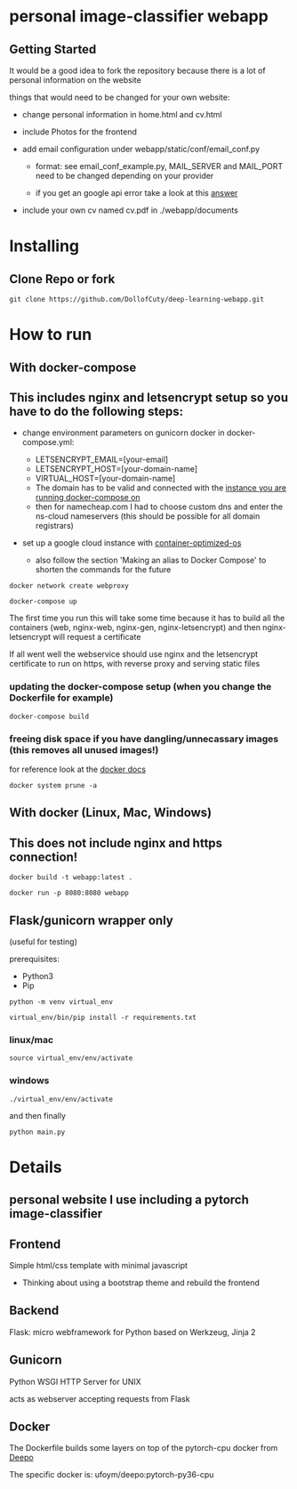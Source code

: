 # personal image-classifier webapp

## Getting Started

It would be a good idea to fork the repository because there is a lot of personal information on the website

things that would need to be changed for your own website:

- change personal information in home.html and cv.html

- include Photos for the frontend

- add email configuration under webapp/static/conf/email_conf.py

  - format: see email_conf_example.py, MAIL_SERVER and MAIL_PORT need to be changed depending on your provider

  - if you get an google api error take a look at this [answer](https://stackoverflow.com/questions/37058567/configure-flask-mail-to-use-gmail)

- include your own cv named cv.pdf in ./webapp/documents

# Installing

## Clone Repo or fork

```
git clone https://github.com/DollofCuty/deep-learning-webapp.git
```

# How to run

## With docker-compose

## This includes nginx and letsencrypt setup so you have to do the following steps:

- change environment parameters on gunicorn docker in docker-compose.yml:

  - LETSENCRYPT_EMAIL=[your-email]
  - LETSENCRYPT_HOST=[your-domain-name]
  - VIRTUAL_HOST=[your-domain-name]
  - The domain has to be valid and connected with the [instance you are running docker-compose on](https://cloud.google.com/dns/docs/quickstart)
  - then for namecheap.com I had to choose custom dns and enter the ns-cloud nameservers (this should be possible for all domain registrars)

- set up a google cloud instance with [container-optimized-os](https://cloud.google.com/community/tutorials/docker-compose-on-container-optimized-os)
  - also follow the section 'Making an alias to Docker Compose' to shorten the commands for the future

```
docker network create webproxy
```

```
docker-compose up
```

The first time you run this will take some time because it has to build all the containers (web, nginx-web, nginx-gen, nginx-letsencrypt)
and then nginx-letsencrypt will request a certificate

If all went well the webservice should use nginx and the letsencrypt certificate to run on https, with reverse proxy and serving static files

### updating the docker-compose setup (when you change the Dockerfile for example)

```
docker-compose build
```

### freeing disk space if you have dangling/unnecassary images (this removes all unused images!)

for reference look at the [docker docs](https://docs.docker.com/engine/reference/commandline/system_prune/)

```
docker system prune -a
```

## With docker (Linux, Mac, Windows)

## This does not include nginx and https connection!

```
docker build -t webapp:latest .
```

```
docker run -p 8080:8080 webapp
```

## Flask/gunicorn wrapper only

(useful for testing)

prerequisites:

- Python3
- Pip

```
python -m venv virtual_env
```

```
virtual_env/bin/pip install -r requirements.txt
```

### linux/mac

```
source virtual_env/env/activate
```

### windows

```
./virtual_env/env/activate
```

and then finally

```
python main.py
```

# Details

## personal website I use including a pytorch image-classifier

## Frontend

Simple html/css template with minimal javascript

- Thinking about using a bootstrap theme and rebuild the frontend

## Backend

Flask: micro webframework for Python based on Werkzeug, Jinja 2

## Gunicorn

Python WSGI HTTP Server for UNIX

acts as webserver accepting requests from Flask

## Docker

The Dockerfile builds some layers on top of the pytorch-cpu docker from [Deepo](https://github.com/ufoym/deepo)

The specific docker is: ufoym/deepo:pytorch-py36-cpu
